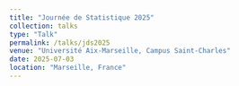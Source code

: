 ```yaml
---
title: "Journée de Statistique 2025"
collection: talks
type: "Talk"
permalink: /talks/jds2025
venue: "Université Aix-Marseille, Campus Saint-Charles"
date: 2025-07-03
location: "Marseille, France"
---
```

